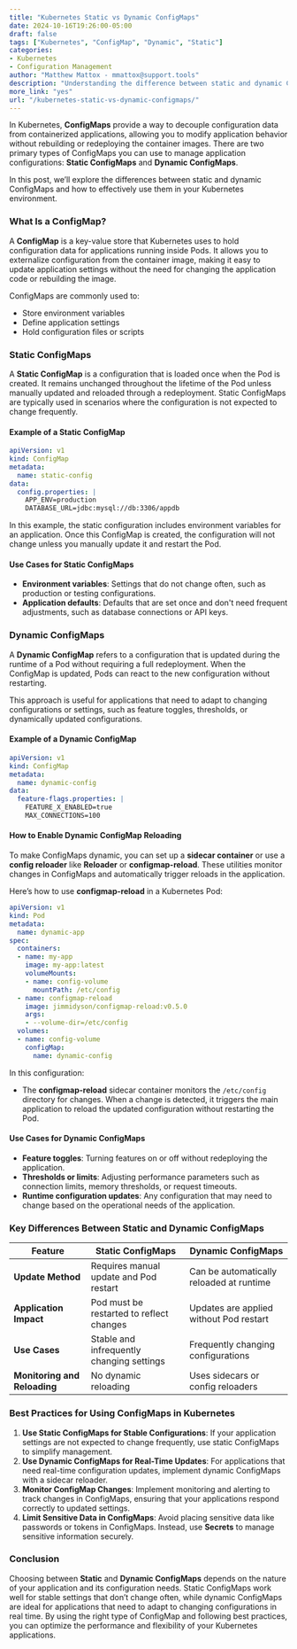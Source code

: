 ```yaml
---
title: "Kubernetes Static vs Dynamic ConfigMaps"  
date: 2024-10-16T19:26:00-05:00  
draft: false  
tags: ["Kubernetes", "ConfigMap", "Dynamic", "Static"]  
categories:  
- Kubernetes  
- Configuration Management  
author: "Matthew Mattox - mmattox@support.tools"  
description: "Understanding the difference between static and dynamic ConfigMaps in Kubernetes and how to use them effectively for managing application configurations."  
more_link: "yes"  
url: "/kubernetes-static-vs-dynamic-configmaps/"  
---
```


In Kubernetes, **ConfigMaps** provide a way to decouple configuration data from containerized applications, allowing you to modify application behavior without rebuilding or redeploying the container images. There are two primary types of ConfigMaps you can use to manage application configurations: **Static ConfigMaps** and **Dynamic ConfigMaps**.

In this post, we’ll explore the differences between static and dynamic ConfigMaps and how to effectively use them in your Kubernetes environment.

<!--more-->

### What Is a ConfigMap?

A **ConfigMap** is a key-value store that Kubernetes uses to hold configuration data for applications running inside Pods. It allows you to externalize configuration from the container image, making it easy to update application settings without the need for changing the application code or rebuilding the image.

ConfigMaps are commonly used to:

- Store environment variables
- Define application settings
- Hold configuration files or scripts

### Static ConfigMaps

A **Static ConfigMap** is a configuration that is loaded once when the Pod is created. It remains unchanged throughout the lifetime of the Pod unless manually updated and reloaded through a redeployment. Static ConfigMaps are typically used in scenarios where the configuration is not expected to change frequently.

#### Example of a Static ConfigMap

```yaml
apiVersion: v1
kind: ConfigMap
metadata:
  name: static-config
data:
  config.properties: |
    APP_ENV=production
    DATABASE_URL=jdbc:mysql://db:3306/appdb
```

In this example, the static configuration includes environment variables for an application. Once this ConfigMap is created, the configuration will not change unless you manually update it and restart the Pod.

#### Use Cases for Static ConfigMaps

- **Environment variables**: Settings that do not change often, such as production or testing configurations.
- **Application defaults**: Defaults that are set once and don't need frequent adjustments, such as database connections or API keys.

### Dynamic ConfigMaps

A **Dynamic ConfigMap** refers to a configuration that is updated during the runtime of a Pod without requiring a full redeployment. When the ConfigMap is updated, Pods can react to the new configuration without restarting.

This approach is useful for applications that need to adapt to changing configurations or settings, such as feature toggles, thresholds, or dynamically updated configurations.

#### Example of a Dynamic ConfigMap

```yaml
apiVersion: v1
kind: ConfigMap
metadata:
  name: dynamic-config
data:
  feature-flags.properties: |
    FEATURE_X_ENABLED=true
    MAX_CONNECTIONS=100
```

#### How to Enable Dynamic ConfigMap Reloading

To make ConfigMaps dynamic, you can set up a **sidecar container** or use a **config reloader** like **Reloader** or **configmap-reload**. These utilities monitor changes in ConfigMaps and automatically trigger reloads in the application.

Here’s how to use **configmap-reload** in a Kubernetes Pod:

```yaml
apiVersion: v1
kind: Pod
metadata:
  name: dynamic-app
spec:
  containers:
  - name: my-app
    image: my-app:latest
    volumeMounts:
    - name: config-volume
      mountPath: /etc/config
  - name: configmap-reload
    image: jimmidyson/configmap-reload:v0.5.0
    args:
    - --volume-dir=/etc/config
  volumes:
  - name: config-volume
    configMap:
      name: dynamic-config
```

In this configuration:

- The **configmap-reload** sidecar container monitors the `/etc/config` directory for changes. When a change is detected, it triggers the main application to reload the updated configuration without restarting the Pod.

#### Use Cases for Dynamic ConfigMaps

- **Feature toggles**: Turning features on or off without redeploying the application.
- **Thresholds or limits**: Adjusting performance parameters such as connection limits, memory thresholds, or request timeouts.
- **Runtime configuration updates**: Any configuration that may need to change based on the operational needs of the application.

### Key Differences Between Static and Dynamic ConfigMaps

| **Feature**                 | **Static ConfigMaps**                    | **Dynamic ConfigMaps**                  |
|-----------------------------|------------------------------------------|-----------------------------------------|
| **Update Method**            | Requires manual update and Pod restart   | Can be automatically reloaded at runtime|
| **Application Impact**       | Pod must be restarted to reflect changes | Updates are applied without Pod restart |
| **Use Cases**                | Stable and infrequently changing settings| Frequently changing configurations      |
| **Monitoring and Reloading** | No dynamic reloading                     | Uses sidecars or config reloaders       |

### Best Practices for Using ConfigMaps in Kubernetes

1. **Use Static ConfigMaps for Stable Configurations**: If your application settings are not expected to change frequently, use static ConfigMaps to simplify management.
2. **Use Dynamic ConfigMaps for Real-Time Updates**: For applications that need real-time configuration updates, implement dynamic ConfigMaps with a sidecar reloader.
3. **Monitor ConfigMap Changes**: Implement monitoring and alerting to track changes in ConfigMaps, ensuring that your applications respond correctly to updated settings.
4. **Limit Sensitive Data in ConfigMaps**: Avoid placing sensitive data like passwords or tokens in ConfigMaps. Instead, use **Secrets** to manage sensitive information securely.

### Conclusion

Choosing between **Static** and **Dynamic ConfigMaps** depends on the nature of your application and its configuration needs. Static ConfigMaps work well for stable settings that don’t change often, while dynamic ConfigMaps are ideal for applications that need to adapt to changing configurations in real time. By using the right type of ConfigMap and following best practices, you can optimize the performance and flexibility of your Kubernetes applications.
